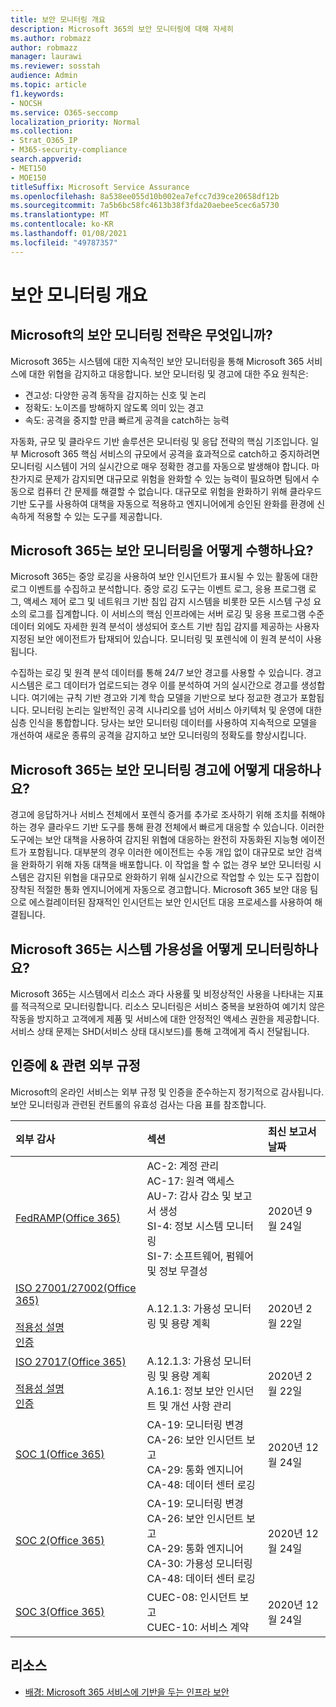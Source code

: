 ```yaml
---
title: 보안 모니터링 개요
description: Microsoft 365의 보안 모니터링에 대해 자세히
ms.author: robmazz
author: robmazz
manager: laurawi
ms.reviewer: sosstah
audience: Admin
ms.topic: article
f1.keywords:
- NOCSH
ms.service: O365-seccomp
localization_priority: Normal
ms.collection:
- Strat_O365_IP
- M365-security-compliance
search.appverid:
- MET150
- MOE150
titleSuffix: Microsoft Service Assurance
ms.openlocfilehash: 8a538ee055d10b002ea7efcc7d39ce20658df12b
ms.sourcegitcommit: 7a5b6bc58fc4613b38f3fda20aebee5cec6a5730
ms.translationtype: MT
ms.contentlocale: ko-KR
ms.lasthandoff: 01/08/2021
ms.locfileid: "49787357"
---
```

# <a name="security-monitoring-overview"></a>보안 모니터링 개요

## <a name="what-is-microsofts-strategy-for-monitoring-security"></a>Microsoft의 보안 모니터링 전략은 무엇입니까?

Microsoft 365는 시스템에 대한 지속적인 보안 모니터링을 통해 Microsoft 365 서비스에 대한 위협을 감지하고 대응합니다. 보안 모니터링 및 경고에 대한 주요 원칙은:

- 견고성: 다양한 공격 동작을 감지하는 신호 및 논리
- 정확도: 노이즈를 방해하지 않도록 의미 있는 경고
- 속도: 공격을 중지할 만큼 빠르게 공격을 catch하는 능력

자동화, 규모 및 클라우드 기반 솔루션은 모니터링 및 응답 전략의 핵심 기조입니다. 일부 Microsoft 365 핵심 서비스의 규모에서 공격을 효과적으로 catch하고 중지하려면 모니터링 시스템이 거의 실시간으로 매우 정확한 경고를 자동으로 발생해야 합니다. 마찬가지로 문제가 감지되면 대규모로 위험을 완화할 수 있는 능력이 필요하면 팀에서 수동으로 컴퓨터 간 문제를 해결할 수 없습니다. 대규모로 위험을 완화하기 위해 클라우드 기반 도구를 사용하여 대책을 자동으로 적용하고 엔지니어에게 승인된 완화를 환경에 신속하게 적용할 수 있는 도구를 제공합니다.

## <a name="how-does-microsoft-365-perform-security-monitoring"></a>Microsoft 365는 보안 모니터링을 어떻게 수행하나요?

Microsoft 365는 중앙 로깅을 사용하여 보안 인시던트가 표시될 수 있는 활동에 대한 로그 이벤트를 수집하고 분석합니다. 중앙 로깅 도구는 이벤트 로그, 응용 프로그램 로그, 액세스 제어 로그 및 네트워크 기반 침입 감지 시스템을 비롯한 모든 시스템 구성 요소의 로그를 집계합니다. 이 서비스의 핵심 인프라에는 서버 로깅 및 응용 프로그램 수준 데이터 외에도 자세한 원격 분석이 생성되어 호스트 기반 침입 감지를 제공하는 사용자 지정된 보안 에이전트가 탑재되어 있습니다. 모니터링 및 포렌식에 이 원격 분석이 사용됩니다.

수집하는 로깅 및 원격 분석 데이터를 통해 24/7 보안 경고를 사용할 수 있습니다. 경고 시스템은 로그 데이터가 업로드되는 경우 이를 분석하여 거의 실시간으로 경고를 생성합니다. 여기에는 규칙 기반 경고와 기계 학습 모델을 기반으로 보다 정교한 경고가 포함됩니다. 모니터링 논리는 일반적인 공격 시나리오를 넘어 서비스 아키텍처 및 운영에 대한 심층 인식을 통합합니다. 당사는 보안 모니터링 데이터를 사용하여 지속적으로 모델을 개선하여 새로운 종류의 공격을 감지하고 보안 모니터링의 정확도를 향상시킵니다.

## <a name="how-does-microsoft-365-respond-to-security-monitoring-alerts"></a>Microsoft 365는 보안 모니터링 경고에 어떻게 대응하나요?

경고에 응답하거나 서비스 전체에서 포렌식 증거를 추가로 조사하기 위해 조치를 취해야 하는 경우 클라우드 기반 도구를 통해 환경 전체에서 빠르게 대응할 수 있습니다. 이러한 도구에는 보안 대책을 사용하여 감지된 위협에 대응하는 완전히 자동화된 지능형 에이전트가 포함됩니다. 대부분의 경우 이러한 에이전트는 수동 개입 없이 대규모로 보안 검색을 완화하기 위해 자동 대책을 배포합니다. 이 작업을 할 수 없는 경우 보안 모니터링 시스템은 감지된 위협을 대규모로 완화하기 위해 실시간으로 작업할 수 있는 도구 집합이 장착된 적절한 통화 엔지니어에게 자동으로 경고합니다. Microsoft 365 보안 대응 팀으로 에스컬레이터된 잠재적인 인시던트는 보안 인시던트 대응 프로세스를 사용하여 해결됩니다.

## <a name="how-does-microsoft-365-monitor-system-availability"></a>Microsoft 365는 시스템 가용성을 어떻게 모니터링하나요?

Microsoft 365는 시스템에서 리소스 과다 사용률 및 비정상적인 사용을 나타내는 지표를 적극적으로 모니터링합니다. 리소스 모니터링은 서비스 중복을 보완하여 예기치 않은 작동을 방지하고 고객에게 제품 및 서비스에 대한 안정적인 액세스 권한을 제공합니다. 서비스 상태 문제는 SHD(서비스 상태 대시보드)를 통해 고객에게 즉시 전달됩니다.

## <a name="related-external-regulations--certifications"></a>인증에 & 관련 외부 규정

Microsoft의 온라인 서비스는 외부 규정 및 인증을 준수하는지 정기적으로 감사됩니다. 보안 모니터링과 관련된 컨트롤의 유효성 검사는 다음 표를 참조합니다.

| **외부 감사** | **섹션** | **최신 보고서 날짜** |
|:--------|:--------|:------|
| [FedRAMP(Office 365)](https://compliance.microsoft.com/compliancemanager) | AC-2: 계정 관리 <br> AC-17: 원격 액세스 <br> AU-7: 감사 감소 및 보고서 생성 <br> SI-4: 정보 시스템 모니터링 <br> SI-7: 소프트웨어, 펌웨어 및 정보 무결성 <br> | 2020년 9월 24일 |
| [ISO 27001/27002(Office 365)](https://servicetrust.microsoft.com/ViewPage/MSComplianceGuideV3?command=Download&downloadType=Document&downloadId=d7864d4f-e053-4cc4-a964-fa526d07c3be&tab=7027ead0-3d6b-11e9-b9e1-290b1eb4cdeb&docTab=7027ead0-3d6b-11e9-b9e1-290b1eb4cdeb_ISO_Reports) <br> <br> [적용성 설명](https://servicetrust.microsoft.com/ViewPage/MSComplianceGuide?command=Download&downloadType=Document&downloadId=8ee1e46b-2ada-4e7b-bb7d-4c55a8cb6fcd&docTab=4ce99610-c9c0-11e7-8c2c-f908a777fa4d_ISO_Reports) <br> [인증](https://servicetrust.microsoft.com/ViewPage/MSComplianceGuideV3?command=Download&downloadType=Document&downloadId=70de0999-5451-43a3-9ef4-761e8fbfb1a3&tab=7027ead0-3d6b-11e9-b9e1-290b1eb4cdeb&docTab=7027ead0-3d6b-11e9-b9e1-290b1eb4cdeb_ISO_Reports) | A.12.1.3: 가용성 모니터링 및 용량 계획 | 2020년 2월 22일 |
| [ISO 27017(Office 365)](https://servicetrust.microsoft.com/ViewPage/MSComplianceGuideV3?command=Download&downloadType=Document&downloadId=d7864d4f-e053-4cc4-a964-fa526d07c3be&tab=7027ead0-3d6b-11e9-b9e1-290b1eb4cdeb&docTab=7027ead0-3d6b-11e9-b9e1-290b1eb4cdeb_ISO_Reports) <br><br> [적용성 설명](https://servicetrust.microsoft.com/ViewPage/MSComplianceGuide?command=Download&downloadType=Document&downloadId=8ee1e46b-2ada-4e7b-bb7d-4c55a8cb6fcd&docTab=4ce99610-c9c0-11e7-8c2c-f908a777fa4d_ISO_Reports) <br> [인증](https://servicetrust.microsoft.com/ViewPage/MSComplianceGuideV3?command=Download&downloadType=Document&downloadId=70de0999-5451-43a3-9ef4-761e8fbfb1a3&tab=7027ead0-3d6b-11e9-b9e1-290b1eb4cdeb&docTab=7027ead0-3d6b-11e9-b9e1-290b1eb4cdeb_ISO_Reports) | A.12.1.3: 가용성 모니터링 및 용량 계획 <br> A.16.1: 정보 보안 인시던트 및 개선 사항 관리 | 2020년 2월 22일 |
| [SOC 1(Office 365)](https://servicetrust.microsoft.com/ViewPage/MSComplianceGuideV3?command=Download&downloadType=Document&downloadId=90df3f9c-3aaf-4dbf-99d0-ca9f2991721b&tab=7027ead0-3d6b-11e9-b9e1-290b1eb4cdeb&docTab=7027ead0-3d6b-11e9-b9e1-290b1eb4cdeb_SOC_%2F_SSAE_16_Reports) | CA-19: 모니터링 변경 <br> CA-26: 보안 인시던트 보고 <br> CA-29: 통화 엔지니어 <br> CA-48: 데이터 센터 로깅 | 2020년 12월 24일 |
| [SOC 2(Office 365)](https://servicetrust.microsoft.com/ViewPage/MSComplianceGuideV3?command=Download&downloadType=Document&downloadId=a73c1738-7892-42b7-acd3-87b6371c53f6&tab=7027ead0-3d6b-11e9-b9e1-290b1eb4cdeb&docTab=7027ead0-3d6b-11e9-b9e1-290b1eb4cdeb_SOC_%2F_SSAE_16_Reports) | CA-19: 모니터링 변경 <br> CA-26: 보안 인시던트 보고 <br> CA-29: 통화 엔지니어 <br> CA-30: 가용성 모니터링 <br> CA-48: 데이터 센터 로깅 | 2020년 12월 24일 |
| [SOC 3(Office 365)](https://servicetrust.microsoft.com/ViewPage/MSComplianceGuideV3?command=Download&downloadType=Document&downloadId=274054e5-4968-48d2-bf94-9a8eda5d7a93&tab=7027ead0-3d6b-11e9-b9e1-290b1eb4cdeb&docTab=7027ead0-3d6b-11e9-b9e1-290b1eb4cdeb_SOC_%2F_SSAE_16_Reports) | CUEC-08: 인시던트 보고 <br> CUEC-10: 서비스 계약 | 2020년 12월 24일 |

## <a name="resources"></a>리소스

- [배경: Microsoft 365 서비스에 기반을 두는 인프라 보안](https://download.microsoft.com/download/c/4/5/c45b197e-f0d9-4f40-bd5f-ed8fc7d0cd8c/M365DCSecurityIntro_Whitepaper.pdf)
